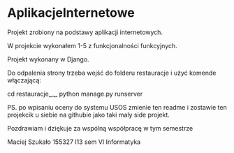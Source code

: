 # AplikacjeInternetowe
Projekt zrobiony na podstawy aplikacji internetowych.

W projekcie wykonałem 1-5 z funkcjonalności funkcyjnych.

Projekt wykonany w Django.


Do odpalenia strony trzeba wejść do folderu restauracje i użyć komende włączającą:


cd restauracje␣␣
python manage.py runserver


PS. po wpisaniu oceny do systemu USOS zmienie ten readme i zostawie ten projekcik u siebie na githubie jako taki maly side projekt.


Pozdrawiam i dziękuje za wspólną współpracę w tym semestrze

Maciej Szukało 155327 l13 sem VI Informatyka
